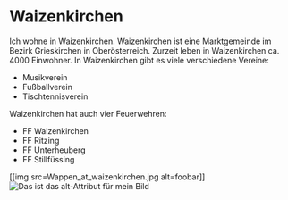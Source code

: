 # Waizenkirchen
Ich wohne in Waizenkirchen. Waizenkirchen ist eine Marktgemeinde im Bezirk Grieskirchen in Oberösterreich.
Zurzeit leben in Waizenkirchen ca. 4000 Einwohner. 
In Waizenkirchen gibt es viele verschiedene Vereine:
* Musikverein
* Fußballverein
* Tischtennisverein

Waizenkirchen hat auch vier Feuerwehren:
* FF Waizenkirchen
* FF Ritzing
* FF Unterheuberg
* FF Stillfüssing

[[img src=Wappen_at_waizenkirchen.jpg alt=foobar]]
![Das ist das alt-Attribut für mein Bild](https://de.wikipedia.org/wiki/Waizenkirchen#/media/File:Wappen_at_waizenkirchen.jpg "Hier noch ein title-Attribut") 